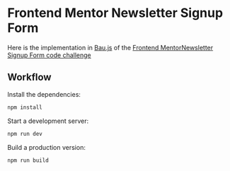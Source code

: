 # Frontend Mentor Newsletter Signup Form

Here is the implementation in [Bau.js](https://github.com/grucloud/bau) of the [Frontend MentorNewsletter Signup Form code challenge](https://www.frontendmentor.io/challenges/newsletter-signup-form-with-success-message-3FC1AZbNrv/hub)

## Workflow

Install the dependencies:

```sh
npm install
```

Start a development server:

```sh
npm run dev
```

Build a production version:

```sh
npm run build
```

